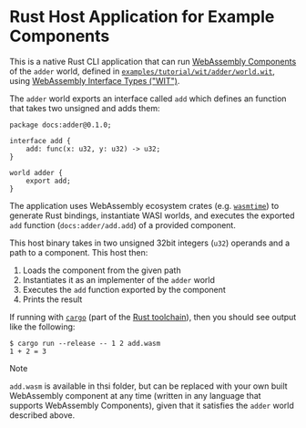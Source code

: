 # Rust Host Application for Example Components

This is a native Rust CLI application that can run [WebAssembly Components][wasm-components] of the `adder` world,
defined in [`examples/tutorial/wit/adder/world.wit`][adder-wit], using [WebAssembly Interface Types ("WIT")][wit].

The `adder` world exports an interface called `add` which defines an function that takes two unsigned and adds them:

```wit
package docs:adder@0.1.0;

interface add {
    add: func(x: u32, y: u32) -> u32;
}

world adder {
    export add;
}
```

The application uses WebAssembly ecosystem crates (e.g. [`wasmtime`][wasmtime]) to generate Rust bindings, instantiate WASI worlds, and
executes the exported `add` function (`docs:adder/add.add`) of a provided component.

This host binary takes in two unsigned 32bit integers (`u32`) operands and a path to a component. This host then:

1. Loads the component from the given path
2. Instantiates it as an implementer of the `adder` world
3. Executes the `add` function exported by the component
4. Prints the result

If running with [`cargo`][cargo] (part of the [Rust toolchain][rust-toolchain]), then you should see output like the following:

```
$ cargo run --release -- 1 2 add.wasm
1 + 2 = 3
```

> [!NOTE]
> `add.wasm` is available in thsi folder, but can be replaced with your own built WebAssembly component
> at any time (written in any language that supports WebAssembly Components), given that it satisfies
> the `adder` world described above.

[wasmtime]: https://github.com/bytecodealliance/wasmtime
[wasm-components]: https://component-model.bytecodealliance.org/design/components.html
[adder-wit]: https://github.com/bytecodealliance/component-docs/tree/main/component-model/examples/tutorial/wit/adder/world.wit
[wit]: https://component-model.bytecodealliance.org/design/wit.html
[cargo]: https://doc.rust-lang.org/cargo/
[rust-toolchain]: https://www.rust-lang.org/tools/install

